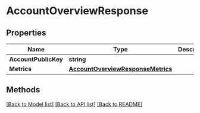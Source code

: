 # AccountOverviewResponse

## Properties

Name | Type | Description | Notes
------------ | ------------- | ------------- | -------------
**AccountPublicKey** | **string** |  | 
**Metrics** | [**AccountOverviewResponseMetrics**](AccountOverviewResponseMetrics.md) |  | 

## Methods


[[Back to Model list]](../README.md#documentation-for-models) [[Back to API list]](../README.md#documentation-for-api-endpoints) [[Back to README]](../README.md)


